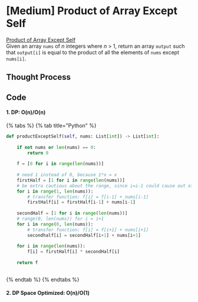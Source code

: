 # \[Medium\] Product of Array Except Self

[Product of Array Except Self](https://leetcode.com/problems/product-of-array-except-self/)  
Given an array `nums` of _n_ integers where _n_ &gt; 1, return an array `output` such that `output[i]` is equal to the product of all the elements of `nums` except `nums[i]`.

## Thought Process

## Code

#### 1. DP: O\(n\)/O\(n\)

{% tabs %}
{% tab title="Python" %}
```python
def productExceptSelf(self, nums: List[int]) -> List[int]:
    
    if not nums or len(nums) == 0:
        return 0
        
    f = [0 for i in range(len(nums))]
    
    # need 1 instead of 0, because 1*x = x
    firstHalf = [1 for i in range(len(nums))]
    # be extra cautious about the range, since i=i-1 could cause out of range.
    for i in range(1, len(nums)):
        # transfer function: f[i] = f[i-1] + nums[i-1]
        firstHalf[i] = firstHalf[i-1] + nums[i-1]
        
    secondHalf = [1 for i in range(len(nums))]
    # range(0, len(nums)) for i = i+1
    for i in range(0, len(nums)):
        # transfer function: f[i] = f[i+1] + nums[i+1]
        secondhalf[i] = secondHalf[i+1] + nums[i+1]
    
    for i in range(len(nums)):
        f[i] = firstHalf[i] * secondHalf[i]
        
    return f
    
```
{% endtab %}
{% endtabs %}

#### 2. DP Space Optimized: O\(n\)/O\(1\)

